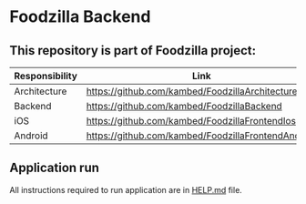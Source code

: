 # Foodzilla Backend

## This repository is part of Foodzilla project:

| Responsibility | Link                                               |
|----------------|----------------------------------------------------|
| Architecture   | https://github.com/kambed/FoodzillaArchitecture    |
| Backend        | https://github.com/kambed/FoodzillaBackend         |
| iOS            | https://github.com/kambed/FoodzillaFrontendIos     |
| Android        | https://github.com/kambed/FoodzillaFrontendAndroid |

## Application run

All instructions required to run application are in [HELP.md](HELP.md) file.